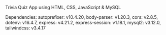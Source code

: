Trivia Quiz App using HTML, CSS, JavaScript & MySQL

Dependencies:
    autoprefixer: v10.4.20,
    body-parser: v1.20.3,
    cors: v2.8.5,
    dotenv: v16.4.7,
    express: v4.21.2,
    express-session: v1.18.1,
    mysql2: v3.12.0,
    tailwindcss: v3.4.17